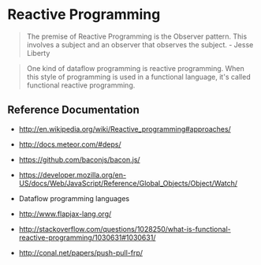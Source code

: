 # Reactive Programming
> The premise of Reactive Programming is the Observer pattern. This involves a subject and an observer that observes 
the subject. - Jesse Liberty

> One kind of dataflow programming is reactive programming. When this style of programming is used in a functional language,
it's called functional reactive programming. 

##  Reference Documentation
  * <http://en.wikipedia.org/wiki/Reactive_programming#approaches/>
  * <http://docs.meteor.com/#deps/>
  * <https://github.com/baconjs/bacon.js/>
  * <https://developer.mozilla.org/en-US/docs/Web/JavaScript/Reference/Global_Objects/Object/Watch/>
  * Dataflow programming languages
  * <http://www.flapjax-lang.org/>

  * <http://stackoverflow.com/questions/1028250/what-is-functional-reactive-programming/1030631#1030631/>
  * <http://conal.net/papers/push-pull-frp/>